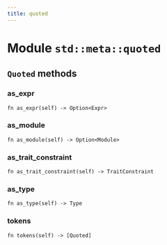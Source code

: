 ```yaml
---
title: quoted
---
```


# Module `std::meta::quoted`

## `Quoted` methods

### as_expr

```noir
fn as_expr(self) -> Option<Expr>
```

### as_module

```noir
fn as_module(self) -> Option<Module>
```

### as_trait_constraint

```noir
fn as_trait_constraint(self) -> TraitConstraint
```

### as_type

```noir
fn as_type(self) -> Type
```

### tokens

```noir
fn tokens(self) -> [Quoted]
```

